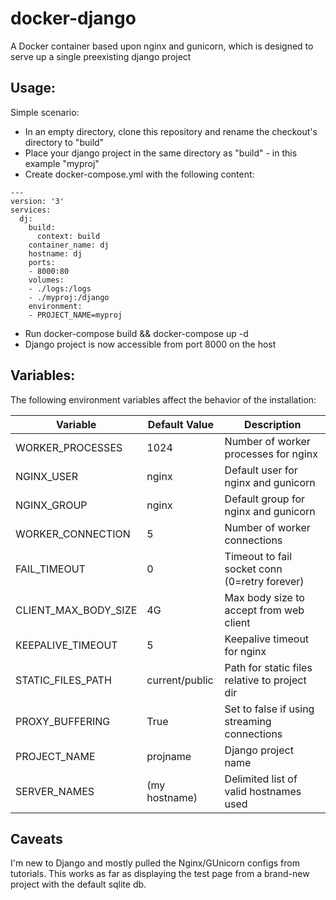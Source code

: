 # docker-django

A Docker container based upon nginx and gunicorn, which is designed to serve up a single preexisting django project

## Usage:

Simple scenario:

- In an empty directory, clone this repository and rename the checkout's directory to "build"
- Place your django project in the same directory as "build" - in this example "myproj"
- Create docker-compose.yml with the following content:

```
---
version: '3'
services:
  dj:
    build:
      context: build
    container_name: dj
    hostname: dj
    ports:
    - 8000:80
    volumes:
    - ./logs:/logs
    - ./myproj:/django
    environment:
    - PROJECT_NAME=myproj
```

- Run docker-compose build && docker-compose up -d
- Django project is now accessible from port 8000 on the host

## Variables:

The following environment variables affect the behavior of the installation:

|  Variable            |  Default Value  |  Description                                  |
|----------------------|-----------------|-----------------------------------------------|
| WORKER_PROCESSES     | 1024            | Number of worker processes for nginx          |
| NGINX_USER           | nginx           | Default user for nginx and gunicorn           |
| NGINX_GROUP          | nginx           | Default group for nginx and gunicorn          |
| WORKER_CONNECTION    | 5               | Number of worker connections                  |
| FAIL_TIMEOUT         | 0               | Timeout to fail socket conn (0=retry forever) |
| CLIENT_MAX_BODY_SIZE | 4G              | Max body size to accept from web client       |
| KEEPALIVE_TIMEOUT    | 5               | Keepalive timeout for nginx                   |
| STATIC_FILES_PATH    | current/public  | Path for static files relative to project dir |
| PROXY_BUFFERING      | True            | Set to false if using streaming connections   |
| PROJECT_NAME         | projname        | Django project name                           |
| SERVER_NAMES         | (my hostname)   | Delimited list of valid hostnames used        |


## Caveats

I'm new to Django and mostly pulled the Nginx/GUnicorn configs from tutorials.
This works as far as displaying the test page from a brand-new project with the default sqlite db.


